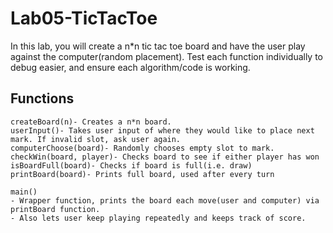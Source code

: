 # Lab05-TicTacToe

In this lab, you will create a n*n tic tac toe board and have the user play against the computer(random placement).
Test each function individually to debug easier, and ensure each algorithm/code is working.

## Functions

```
createBoard(n)- Creates a n*n board.
userInput()- Takes user input of where they would like to place next mark. If invalid slot, ask user again.
computerChoose(board)- Randomly chooses empty slot to mark.
checkWin(board, player)- Checks board to see if either player has won
isBoardFull(board)- Checks if board is full(i.e. draw)
printBoard(board)- Prints full board, used after every turn

main()
- Wrapper function, prints the board each move(user and computer) via printBoard function.
- Also lets user keep playing repeatedly and keeps track of score.
```
